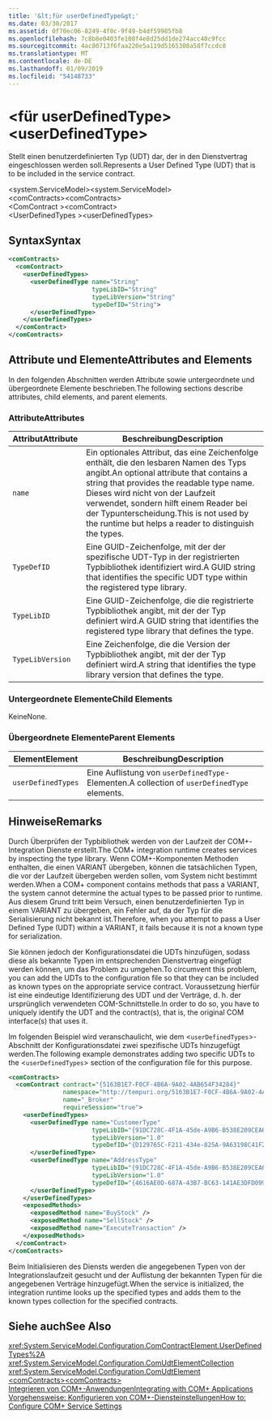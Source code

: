 ```yaml
---
title: '&lt;für userDefinedType&gt;'
ms.date: 03/30/2017
ms.assetid: 0f70ec06-8249-4f0c-9f49-b4df59985fb8
ms.openlocfilehash: 7c8b8e0403fe108f4e8d25dd1de274acc40c9fcc
ms.sourcegitcommit: 4ac80713f6faa220e5a119d5165308a58f7ccdc8
ms.translationtype: MT
ms.contentlocale: de-DE
ms.lasthandoff: 01/09/2019
ms.locfileid: "54148733"
---
```

# <a name="ltuserdefinedtypegt"></a><span data-ttu-id="a8bb6-102">&lt;für userDefinedType&gt;</span><span class="sxs-lookup"><span data-stu-id="a8bb6-102">&lt;userDefinedType&gt;</span></span>
<span data-ttu-id="a8bb6-103">Stellt einen benutzerdefinierten Typ (UDT) dar, der in den Dienstvertrag eingeschlossen werden soll.</span><span class="sxs-lookup"><span data-stu-id="a8bb6-103">Represents a User Defined Type (UDT) that is to be included in the service contract.</span></span>  
  
 <span data-ttu-id="a8bb6-104">\<system.ServiceModel></span><span class="sxs-lookup"><span data-stu-id="a8bb6-104">\<system.ServiceModel></span></span>  
<span data-ttu-id="a8bb6-105">\<comContracts></span><span class="sxs-lookup"><span data-stu-id="a8bb6-105">\<comContracts></span></span>  
<span data-ttu-id="a8bb6-106">\<ComContract ></span><span class="sxs-lookup"><span data-stu-id="a8bb6-106">\<comContract></span></span>  
<span data-ttu-id="a8bb6-107">\<UserDefinedTypes ></span><span class="sxs-lookup"><span data-stu-id="a8bb6-107">\<userDefinedTypes></span></span>  
  
## <a name="syntax"></a><span data-ttu-id="a8bb6-108">Syntax</span><span class="sxs-lookup"><span data-stu-id="a8bb6-108">Syntax</span></span>  
  
```xml  
<comContracts>
  <comContract>
    <userDefinedTypes>
      <userDefinedType name="String"
                       typeLibID="String"
                       typeLibVersion="String"
                       typeDefID="String">
      </userDefinedType>
    </userDefinedTypes>
  </comContract>
</comContracts>
```  
  
## <a name="attributes-and-elements"></a><span data-ttu-id="a8bb6-109">Attribute und Elemente</span><span class="sxs-lookup"><span data-stu-id="a8bb6-109">Attributes and Elements</span></span>  
 <span data-ttu-id="a8bb6-110">In den folgenden Abschnitten werden Attribute sowie untergeordnete und übergeordnete Elemente beschrieben.</span><span class="sxs-lookup"><span data-stu-id="a8bb6-110">The following sections describe attributes, child elements, and parent elements.</span></span>  
  
### <a name="attributes"></a><span data-ttu-id="a8bb6-111">Attribute</span><span class="sxs-lookup"><span data-stu-id="a8bb6-111">Attributes</span></span>  
  
|<span data-ttu-id="a8bb6-112">Attribut</span><span class="sxs-lookup"><span data-stu-id="a8bb6-112">Attribute</span></span>|<span data-ttu-id="a8bb6-113">Beschreibung</span><span class="sxs-lookup"><span data-stu-id="a8bb6-113">Description</span></span>|  
|---------------|-----------------|  
|`name`|<span data-ttu-id="a8bb6-114">Ein optionales Attribut, das eine Zeichenfolge enthält, die den lesbaren Namen des Typs angibt.</span><span class="sxs-lookup"><span data-stu-id="a8bb6-114">An optional attribute that contains a string that provides the readable type name.</span></span> <span data-ttu-id="a8bb6-115">Dieses wird nicht von der Laufzeit verwendet, sondern hilft einem Reader bei der Typunterscheidung.</span><span class="sxs-lookup"><span data-stu-id="a8bb6-115">This is not used by the runtime but helps a reader to distinguish the types.</span></span>|  
|`TypeDefID`|<span data-ttu-id="a8bb6-116">Eine GUID-Zeichenfolge, mit der der spezifische UDT-Typ in der registrierten Typbibliothek identifiziert wird.</span><span class="sxs-lookup"><span data-stu-id="a8bb6-116">A GUID string that identifies the specific UDT type within the registered type library.</span></span>|  
|`TypeLibID`|<span data-ttu-id="a8bb6-117">Eine GUID-Zeichenfolge, die die registrierte Typbibliothek angibt, mit der der Typ definiert wird.</span><span class="sxs-lookup"><span data-stu-id="a8bb6-117">A GUID string that identifies the registered type library that defines the type.</span></span>|  
|`TypeLibVersion`|<span data-ttu-id="a8bb6-118">Eine Zeichenfolge, die die Version der Typbibliothek angibt, mit der der Typ definiert wird.</span><span class="sxs-lookup"><span data-stu-id="a8bb6-118">A string that identifies the type library version that defines the type.</span></span>|  
  
### <a name="child-elements"></a><span data-ttu-id="a8bb6-119">Untergeordnete Elemente</span><span class="sxs-lookup"><span data-stu-id="a8bb6-119">Child Elements</span></span>  
 <span data-ttu-id="a8bb6-120">Keine</span><span class="sxs-lookup"><span data-stu-id="a8bb6-120">None.</span></span>  
  
### <a name="parent-elements"></a><span data-ttu-id="a8bb6-121">Übergeordnete Elemente</span><span class="sxs-lookup"><span data-stu-id="a8bb6-121">Parent Elements</span></span>  
  
|<span data-ttu-id="a8bb6-122">Element</span><span class="sxs-lookup"><span data-stu-id="a8bb6-122">Element</span></span>|<span data-ttu-id="a8bb6-123">Beschreibung</span><span class="sxs-lookup"><span data-stu-id="a8bb6-123">Description</span></span>|  
|-------------|-----------------|  
|`userDefinedTypes`|<span data-ttu-id="a8bb6-124">Eine Auflistung von `userDefinedType`-Elementen.</span><span class="sxs-lookup"><span data-stu-id="a8bb6-124">A collection of `userDefinedType` elements.</span></span>|  
  
## <a name="remarks"></a><span data-ttu-id="a8bb6-125">Hinweise</span><span class="sxs-lookup"><span data-stu-id="a8bb6-125">Remarks</span></span>  
 <span data-ttu-id="a8bb6-126">Durch Überprüfen der Typbibliothek werden von der Laufzeit der COM+-Integration Dienste erstellt.</span><span class="sxs-lookup"><span data-stu-id="a8bb6-126">The COM+ integration runtime creates services by inspecting the type library.</span></span> <span data-ttu-id="a8bb6-127">Wenn COM+-Komponenten Methoden enthalten, die einen VARIANT übergeben, können die tatsächlichen Typen, die vor der Laufzeit übergeben werden sollen, vom System nicht bestimmt werden.</span><span class="sxs-lookup"><span data-stu-id="a8bb6-127">When a COM+ component contains methods that pass a VARIANT, the system cannot determine the actual types to be passed prior to runtime.</span></span> <span data-ttu-id="a8bb6-128">Aus diesem Grund tritt beim Versuch, einen benutzerdefinierten Typ in einem VARIANT zu übergeben, ein Fehler auf, da der Typ für die Serialisierung nicht bekannt ist.</span><span class="sxs-lookup"><span data-stu-id="a8bb6-128">Therefore, when you attempt to pass a User Defined Type (UDT) within a VARIANT, it fails because it is not a known type for serialization.</span></span>  
  
 <span data-ttu-id="a8bb6-129">Sie können jedoch der Konfigurationsdatei die UDTs hinzufügen, sodass diese als bekannte Typen im entsprechenden Dienstvertrag eingefügt werden können, um das Problem zu umgehen.</span><span class="sxs-lookup"><span data-stu-id="a8bb6-129">To circumvent this problem, you can add the UDTs to the configuration file so that they can be included as known types on the appropriate service contract.</span></span> <span data-ttu-id="a8bb6-130">Voraussetzung hierfür ist eine eindeutige Identifizierung des UDT und der Verträge, d.&#160;h. der ursprünglich verwendeten COM-Schnittstelle.</span><span class="sxs-lookup"><span data-stu-id="a8bb6-130">In order to do so, you have to uniquely identify the UDT and the contract(s), that is, the original COM interface(s) that uses it.</span></span>  
  
 <span data-ttu-id="a8bb6-131">Im folgenden Beispiel wird veranschaulicht, wie dem <`userDefinedTypes`>-Abschnitt der Konfigurationsdatei zwei spezifische UDTs hinzugefügt werden.</span><span class="sxs-lookup"><span data-stu-id="a8bb6-131">The following example demonstrates adding two specific UDTs to the <`userDefinedTypes`> section of the configuration file for this purpose.</span></span>  
  
```xml  
<comContracts>
  <comContract contract="{5163B1E7-F0CF-4B6A-9A02-4AB654F34284}"
               namespace="http://tempuri.org/5163B1E7-F0CF-4B6A-9A02-4AB654F34284"
               name="_Broker"
               requireSession="true">
    <userDefinedTypes>
      <userDefinedType name="CustomerType"
                       typeLibID="{91DC728C-4F1A-45de-A9B6-B538E209CEA6}"
                       typeLibVersion="1.0"
                       typeDefID="{D129765C-F211-434e-825A-9A63198C41F2}">
      </userDefinedType>
      <userDefinedType name="AddressType"
                       typeLibID="{91DC728C-4F1A-45de-A9B6-B538E209CEA6}"
                       typeLibVersion="1.0"
                       typeDefID="{4616AE0D-687A-43B7-BC63-141AE3DFD099}">
      </userDefinedType>
    </userDefinedTypes>
    <exposedMethods>
      <exposedMethod name="BuyStock" />
      <exposedMethod name="SellStock" />
      <exposedMethod name="ExecuteTransaction" />
    </exposedMethods>
  </comContract>
</comContracts>
```  
  
 <span data-ttu-id="a8bb6-132">Beim Initialisieren des Diensts werden die angegebenen Typen von der Integrationslaufzeit gesucht und der Auflistung der bekannten Typen für die angegebenen Verträge hinzugefügt.</span><span class="sxs-lookup"><span data-stu-id="a8bb6-132">When the service is initialized, the integration runtime looks up the specified types and adds them to the known types collection for the specified contracts.</span></span>  
  
## <a name="see-also"></a><span data-ttu-id="a8bb6-133">Siehe auch</span><span class="sxs-lookup"><span data-stu-id="a8bb6-133">See Also</span></span>  
 <xref:System.ServiceModel.Configuration.ComContractElement.UserDefinedTypes%2A>  
 <xref:System.ServiceModel.Configuration.ComUdtElementCollection>  
 <xref:System.ServiceModel.Configuration.ComUdtElement>  
 [<span data-ttu-id="a8bb6-134">\<comContracts></span><span class="sxs-lookup"><span data-stu-id="a8bb6-134">\<comContracts></span></span>](../../../../../docs/framework/configure-apps/file-schema/wcf/comcontracts.md)  
 [<span data-ttu-id="a8bb6-135">Integrieren von COM+-Anwendungen</span><span class="sxs-lookup"><span data-stu-id="a8bb6-135">Integrating with COM+ Applications</span></span>](../../../../../docs/framework/wcf/feature-details/integrating-with-com-plus-applications.md)  
 [<span data-ttu-id="a8bb6-136">Vorgehensweise: Konfigurieren von COM+-Diensteinstellungen</span><span class="sxs-lookup"><span data-stu-id="a8bb6-136">How to: Configure COM+ Service Settings</span></span>](../../../../../docs/framework/wcf/feature-details/how-to-configure-com-service-settings.md)
